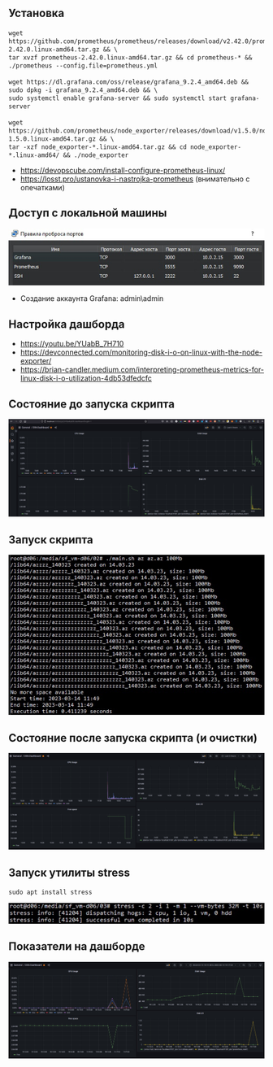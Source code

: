 ## Установка  

    wget https://github.com/prometheus/prometheus/releases/download/v2.42.0/prometheus-2.42.0.linux-amd64.tar.gz && \
    tar xvzf prometheus-2.42.0.linux-amd64.tar.gz && cd prometheus-* && ./prometheus --config.file=prometheus.yml

    wget https://dl.grafana.com/oss/release/grafana_9.2.4_amd64.deb && sudo dpkg -i grafana_9.2.4_amd64.deb && \
    sudo systemctl enable grafana-server && sudo systemctl start grafana-server

    wget https://github.com/prometheus/node_exporter/releases/download/v1.5.0/node_exporter-1.5.0.linux-amd64.tar.gz && \
    tar -xzf node_exporter-*.linux-amd64.tar.gz && cd node_exporter-*.linux-amd64/ && ./node_exporter

- https://devopscube.com/install-configure-prometheus-linux/
- https://losst.pro/ustanovka-i-nastrojka-prometheus (внимательно с опечатками)

## Доступ с локальной машины

![Проброс портов](images/1.jpg)

- Создание аккаунта Grafana: admin\admin

## Настройка дашборда

- https://youtu.be/YUabB_7H710
- https://devconnected.com/monitoring-disk-i-o-on-linux-with-the-node-exporter/
- https://brian-candler.medium.com/interpreting-prometheus-metrics-for-linux-disk-i-o-utilization-4db53dfedcfc

## Состояние до запуска скрипта

![](images/2.jpg)

## Запуск скрипта

![](images/3.jpg)

## Состояние после запуска скрипта (и очистки)

![](images/4.jpg)

## Запуск утилиты stress

    sudo apt install stress

![](images/5.jpg)


## Показатели на дашборде

![](images/6.jpg)